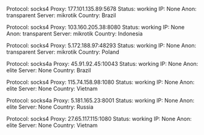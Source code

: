 Protocol: socks4
Proxy: 177.101.135.89:5678
Status: working
IP: None
Anon: transparent
Server: mikrotik
Country: Brazil

Protocol: socks4
Proxy: 103.160.205.38:8080
Status: working
IP: None
Anon: transparent
Server: mikrotik
Country: Indonesia

Protocol: socks4
Proxy: 5.172.188.97:48293
Status: working
IP: None
Anon: transparent
Server: mikrotik
Country: Poland

Protocol: socks4a
Proxy: 45.91.92.45:10043
Status: working
IP: None
Anon: elite
Server: None
Country: Brazil

Protocol: socks4
Proxy: 115.74.158.98:1080
Status: working
IP: None
Anon: elite
Server: None
Country: Vietnam

Protocol: socks4a
Proxy: 5.181.165.23:8001
Status: working
IP: None
Anon: elite
Server: None
Country: Russia

Protocol: socks4
Proxy: 27.65.117.115:1080
Status: working
IP: None
Anon: elite
Server: None
Country: Vietnam

